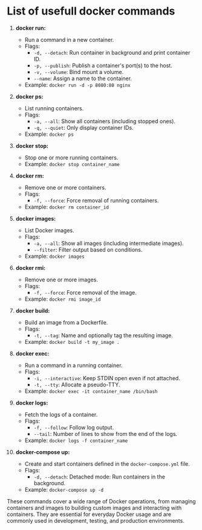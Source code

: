 # List of usefull docker commands

1. **docker run:**
   - Run a command in a new container.
   - Flags:
     - `-d, --detach`: Run container in background and print container ID.
     - `-p, --publish`: Publish a container's port(s) to the host.
     - `-v, --volume`: Bind mount a volume.
     - `--name`: Assign a name to the container.
   - Example: `docker run -d -p 8080:80 nginx`

2. **docker ps:**
   - List running containers.
   - Flags:
     - `-a, --all`: Show all containers (including stopped ones).
     - `-q, --quiet`: Only display container IDs.
   - Example: `docker ps`

3. **docker stop:**
   - Stop one or more running containers.
   - Example: `docker stop container_name`

4. **docker rm:**
   - Remove one or more containers.
   - Flags:
     - `-f, --force`: Force removal of running containers.
   - Example: `docker rm container_id`

5. **docker images:**
   - List Docker images.
   - Flags:
     - `-a, --all`: Show all images (including intermediate images).
     - `--filter`: Filter output based on conditions.
   - Example: `docker images`

6. **docker rmi:**
   - Remove one or more images.
   - Flags:
     - `-f, --force`: Force removal of the image.
   - Example: `docker rmi image_id`

7. **docker build:**
   - Build an image from a Dockerfile.
   - Flags:
     - `-t, --tag`: Name and optionally tag the resulting image.
   - Example: `docker build -t my_image .`

8. **docker exec:**
   - Run a command in a running container.
   - Flags:
     - `-i, --interactive`: Keep STDIN open even if not attached.
     - `-t, --tty`: Allocate a pseudo-TTY.
   - Example: `docker exec -it container_name /bin/bash`

9. **docker logs:**
   - Fetch the logs of a container.
   - Flags:
     - `-f, --follow`: Follow log output.
     - `--tail`: Number of lines to show from the end of the logs.
   - Example: `docker logs -f container_name`

10. **docker-compose up:**
    - Create and start containers defined in the `docker-compose.yml` file.
    - Flags:
      - `-d, --detach`: Detached mode: Run containers in the background.
    - Example: `docker-compose up -d`

These commands cover a wide range of Docker operations, from managing containers and images to building custom images and interacting with containers. They are essential for everyday Docker usage and are commonly used in development, testing, and production environments.
